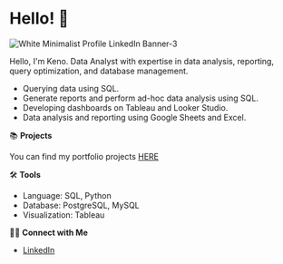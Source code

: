 # Hello! 👋

![White Minimalist Profile LinkedIn Banner-3](https://github.com/user-attachments/assets/abdf1976-4d3f-49c2-90dd-7d9dc4a2c58a)



Hello, I'm Keno. Data Analyst with expertise in data analysis, reporting, query optimization, and database management.

- Querying data using SQL.
- Generate reports and perform ad-hoc data analysis using SQL.
- Developing dashboards on Tableau and Looker Studio.
- Data analysis and reporting using Google Sheets and Excel.
  
📚 **Projects**

You can find my portfolio projects [HERE](https://github.com/osimakeno/Portfolio-Guide/blob/main/README.md)

🛠️ **Tools**
- Language: SQL, Python
- Database: PostgreSQL, MySQL
- Visualization: Tableau

👋🏻 **Connect with Me**
- [LinkedIn](www.linkedin.com/in/osimakeno)
